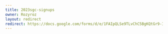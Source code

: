 ```yaml
---
title: 2023sgc-signups
owner: Rozyroz
layout: redirect
redirect: https://docs.google.com/forms/d/e/1FAIpQLSe9TLvChC5BgKQtGr9-I9Ir-o7vG4oxCQiOIHe9tiJTY0YFYw/viewform
---
```

